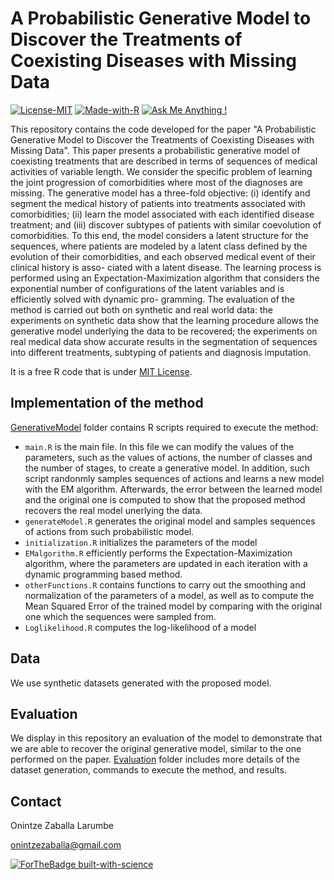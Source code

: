# A Probabilistic Generative Model to Discover the Treatments of Coexisting Diseases with Missing Data
[![License-MIT](https://img.shields.io/badge/License-MIT-red)](/LICENSE) [![Made-with-R](https://img.shields.io/badge/Made%20with-R-blue)](/GenerativeModel) [![Ask Me Anything !](https://img.shields.io/badge/Ask%20me-anything-1abc9c.svg)](#contact)
 
This repository contains the code developed for the paper "A Probabilistic Generative Model to Discover the Treatments of Coexisting Diseases with Missing Data". This paper presents a probabilistic generative model of coexisting treatments that are described in terms of sequences of medical activities of variable length. We consider the specific problem of learning the joint progression of comorbidities where most of the diagnoses are missing. The generative model has a three-fold objective: (i) identify and segment the medical history of patients into treatments associated with comorbidities; (ii) learn the model associated with each identified disease treatment; and (iii) discover subtypes of patients with similar coevolution of comorbidities. To this end, the model considers a latent structure for the sequences, where patients are modeled by a latent class defined by the evolution of their comorbidities, and each observed medical event of their clinical history is asso- ciated with a latent disease. The learning process is performed using an Expectation-Maximization algorithm that considers the exponential number of configurations of the latent variables and is efficiently solved with dynamic pro- gramming. The evaluation of the method is carried out both on synthetic and real world data: the experiments on synthetic data show that the learning procedure allows the generative model underlying the data to be recovered; the experiments on real medical data show accurate results in the segmentation of sequences into different treatments, subtyping of patients and diagnosis imputation.

It is a free R code that is under [MIT License](/LICENSE).

## Implementation of the method

[GenerativeModel](/GenerativeModel) folder contains R scripts required to execute the method:

* `main.R` is the main file. In this file we can modify the values of the parameters, such as the values of actions, the number of classes and the number of stages, to create a generative model. In addition, such script randonmly samples sequences of actions and learns a new model with the EM algorithm. Afterwards, the error between the learned model and the original one is computed to show that the proposed method recovers the real model unerlying the data.
* `generateModel.R` generates the original model and samples sequences of actions from such probabilistic model.
* `initialization.R` initializes the parameters of the model
* `EMalgorithm.R` efficiently performs the Expectation-Maximization algorithm, where the parameters are updated in each iteration with a dynamic programming based method.
* `otherFunctions.R` contains functions to carry out the smoothing and normalization of the parameters of a model, as well as to compute the Mean Squared Error of the trained model by comparing with the original one which the sequences were sampled from.
* `Loglikelihood.R` computes the log-likelihood of a model


## Data

We use synthetic datasets generated with the proposed model.


## Evaluation

We display in this repository an evaluation of the model to demonstrate that we are able to recover the original generative model, similar to the one performed on the paper. [Evaluation](/Evaluation) folder includes more details of the dataset generation, commands to execute the method, and results. 



## Contact
Onintze Zaballa Larumbe

onintzezaballa@gmail.com

[![ForTheBadge built-with-science](http://ForTheBadge.com/images/badges/built-with-science.svg)](https://github.com/onintzezaballa)

